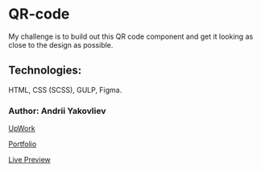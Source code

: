 # QR-code

My challenge is to build out this QR code component and get it looking as close to the design as possible.

## Technologies:

HTML, CSS (SCSS), GULP, Figma.

### Author: Andrii Yakovliev
[UpWork](https://www.upwork.com/freelancers/~01a75a9a5d09ef15a6)

[Portfolio](https://andreiyakovliev.github.io/portfolio)

[Live Preview](https://andreiyakovliev.github.io/qr_code_component)
